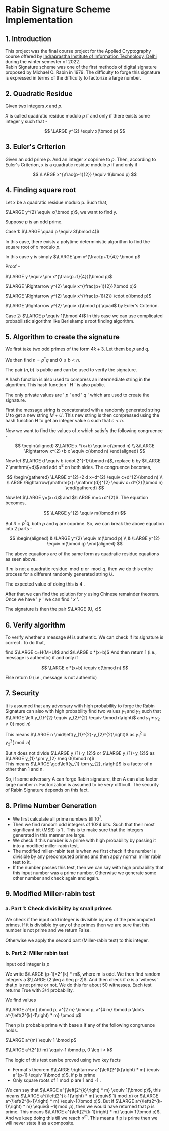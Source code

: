 # Rabin Signature Scheme Implementation

## 1. Introduction

This project was the final course project for the Applied Cryptography course offered by [Indraprastha Institute of Information Technology, Delhi](https://www.iiitd.ac.in/) during the winter semester of 2022. <br>
Rabin Signature scheme was one of the first methods of digital signature proposed by Michael O. Rabin in 1979. The difficulty to forge this signature is expressed in terms of the difficulty to factorize a large number. 


## 2. Quadratic Residue

Given two integers $x$ and $p$.

$X$ is called quadratic residue modulo $p$ if and only if there exists some integer y such that -

$$
\LARGE y^{2} \equiv x(\bmod p)
$$

## 3. Euler's Criterion

Given an odd prime $p$. And an integer $x$ coprime to $p$. Then, according to Euler's Criterion, $\mathrm{x}$ is a quadratic residue modulo $p$ if and only if -

$$
\LARGE x^{\frac{p-1}{2}} \equiv 1(\bmod p)
$$

## 4. Finding square root

Let $\mathrm{x}$ be a quadratic residue modulo $\mathrm{p}$. Such that,

$\LARGE y^{2} \equiv x(\bmod p)$, we want to find $\mathrm{y}$.

Suppose $p$ is an odd prime.

Case 1: $\LARGE \quad p \equiv 3(\bmod 4)$

In this case, there exists a polytime deterministic algorithm to find the square root of $x$ modulo $p$.

In this case $\mathrm{y}$ is simply $\LARGE \pm x^{\frac{p+1}{4}} \bmod p$

Proof -

$\LARGE y \equiv \pm x^{\frac{p+1}{4}}(\bmod p)$

$\LARGE \Rightarrow y^{2} \equiv x^{\frac{p+1}{2}}(\bmod p)$

$\LARGE \Rightarrow y^{2} \equiv x^{\frac{p-1}{2}} \cdot x(\bmod p)$

$\LARGE \Rightarrow y^{2} \equiv x(\bmod p) \quad$ by Euler's Criterion.

Case 2: $\LARGE p \equiv 1(\bmod 4)$ In this case we can use complicated probabilistic algorithm like Berlekamp's root finding algorithm.

## 5. Algorithm to create the signature

We first take two odd primes of the form $4 k+3$. Let them be $p$ and q.

We then find $n=p^{*} q$ and $0 \leq b < n$.

The pair $(n, b)$ is public and can be used to verify the signature.

A hash function is also used to compress an intermediate string in the algorithm. This hash function ' $\mathrm{H}$ ' is also public.

The only private values are ' $p$ ' and ' $q$ ' which are used to create the signature.

First the message string is concatenated with a randomly generated string $U$ to get a new string $M+U$. This new string is then compressed using the hash function $\mathrm{H}$ to get an integer value $\mathrm{c}$ such that $c < n$.

Now we want to find the values of $x$ which satisfy the following congruence -

$$
\begin{aligned}
&\LARGE x *(x+b) \equiv c(\bmod n) \\
&\LARGE \Rightarrow x^{2}+b x \equiv c(\bmod n)
\end{aligned}
$$

Now let $\LARGE d \equiv b \cdot 2^{-1}(\bmod n)$, replace b by $\LARGE 2 \mathrm{~d}$ and add $d^{2}$ on both sides. The congruence becomes,

$$
\begin{gathered}
\LARGE x^{2}+2 d x+d^{2} \equiv c+d^{2}(\bmod n) \\
\LARGE \Rightarrow(\mathrm{x}+\mathrm{d})^{2} \equiv c+d^{2}(\bmod n)
\end{gathered}
$$

Now let $\LARGE y=(x+d)$ and $\LARGE m=c+d^{2}$. The equation becomes,

$$
\LARGE y^{2} \equiv m(\bmod n)
$$

But $n=p^{*} q$, both $p$ and $q$ are coprime. So, we can break the above equation into 2 parts -

$$
\begin{aligned}
& \LARGE y^{2} \equiv m(\bmod p) \\
& \LARGE y^{2} \equiv m(\bmod q)
\end{aligned}
$$

The above equations are of the same form as quadratic residue equations as seen above.

If $m$ is not a quadratic residue $\bmod p$ or $\bmod q$, then we do this entire process for a different randomly generated string $U$.

The expected value of doing this is 4 .

After that we can find the solution for $y$ using Chinese remainder theorem. Once we have ' $y$ ' we can find ' $x$ '.

The signature is then the pair $\LARGE (U, x)$

## 6. Verify algorithm

To verify whether a message $M$ is authentic. We can check if its signature is correct. To do that,

find $\LARGE c=H(M+U)$ and $\LARGE x *(x+b)$ And then return 1 (i.e., message is authentic) if and only if

$$
\LARGE x *(x+b) \equiv c(\bmod n)
$$

Else return 0 (i.e., message is not authentic)

## 7. Security

It is assumed that any adversary with high probability to forge the Rabin Signature can also with high probability find two values $y_{1}$ and $y_{2}$ such that $\LARGE \left.y_{1}^{2} \equiv y_{2}^{2} \equiv \bmod n\right)$ and $y_{1} \pm y_{2} \neq 0(\bmod n)$

This means $\LARGE n \mid\left(y_{1}^{2}-y_{2}^{2}\right)$ as $y_{1}^{2} \equiv y_{2}^{2}(\bmod n)$

But $n$ does not divide $\LARGE y_{1}-y_{2}$ or $\LARGE y_{1}+y_{2}$ as $\LARGE y_{1} \pm y_{2} \neq 0(\bmod n)$ <br>
This means $\LARGE \gcd\left(y_{1} \pm y_{2}, n\right)$ is a factor of $\mathrm{n}$ other than 1 and $\mathrm{n}$.

So, if some adversary A can forge Rabin signature, then A can also factor large number $n$. Factorization is assumed to be very difficult. The security of Rabin Signature depends on this fact.

## 8. Prime Number Generation

- We first calculate all prime numbers till $10^{7}$.
- Then we find random odd integers of 1024 bits. Such that their most significant bit (MSB) is 1 . This is to make sure that the integers generated in this manner are large.
- We check if this number is a prime with high probability by passing it into a modified miller-rabin test.
- The modified miller-rabin test is when we first check if the number is divisible by any precomputed primes and then apply normal miller rabin test to it.
- If the number passes this test, then we can say with high probability that this input number was a prime number. Otherwise we generate some other number and check again and again.


## 9. Modified Miller-rabin test

### a. Part 1: Check divisibility by small primes

We check if the input odd integer is divisible by any of the precomputed primes. If it is divisible by any of the primes then we are sure that this number is not prime and we return False.

Otherwise we apply the second part (Miller-rabin test) to this integer.

### b. Part 2: Miller rabin test

Input odd integer is $p$

We write $\LARGE (p-1)=2^{k} * m$, where $\mathrm{m}$ is odd. We then find random integers a $\LARGE (2 \leq a \leq p-2)$. And then check if $a$ is a 'witness' that $p$ is not prime or not. We do this for about 50 witnesses. Each test returns True with $3 / 4$ probability.

We find values

$\LARGE a^{m} \bmod p, a^{2 m} \bmod p, a^{4 m} \bmod p \ldots a^{\left(2^{k}-1\right) * m} \bmod p$

Then $\mathrm{p}$ is probable prime with base a if any of the following congruence holds.

$\LARGE a^{m} \equiv 1 \bmod p$

$\LARGE a^{2^{i} m} \equiv-1 \bmod p, 0 \leq i < k$

The logic of this test can be proved using two key facts

- Fermat's theorem $\LARGE \rightarrow a^{\left(2^{k}\right) * m} \equiv a^{p-1} \equiv 1(\bmod p)$, if $\mathrm{p}$ is prime
- Only square roots of $1 \bmod p$ are 1 and -1 .

We can say that $\LARGE a^{\left(2^{k}\right) * m} \equiv 1(\bmod p)$, this means $\LARGE a^{\left(2^{k-1}\right) * m} \equiv$ $1(\bmod p)$ or $\LARGE a^{\left(2^{k-1}\right) * m} \equiv-1(\bmod p)$. But if $\LARGE a^{\left(2^{k-1}\right) * m} \equiv$ $-1(\bmod p)$, then we would have returned that $p$ is prime. This means $\LARGE a^{\left(2^{k-1}\right) * m} \equiv 1(\bmod p)$. And we keep doing this till we reach $a^{m}$. This means if $\mathrm{p}$ is prime then we will never state it as a composite.




